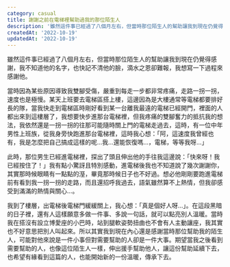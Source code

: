 ```yaml
---
category: casual
title: 謝謝之前在電梯裡幫助過我的那位陌生人
description: '雖然這件事已經過了八個月左右，但當時那位陌生人的幫助讓我到現在仍覺得感謝，我不知道他的名字，也快'
createdAt: '2022-10-19'
updatedAt: '2022-10-19'
---
```


雖然這件事已經過了八個月左右，但當時那位陌生人的幫助讓我到現在仍覺得感謝，我不知道他的名字，也快記不清他的臉，滴水之恩卻難報，我想寫一下過程來感謝他。

當時因為某些原因導致我雙腳受傷，嚴重到每走一步都非常疼痛，走路一拐一拐，速度也是極慢。某天上班要去電梯區搭上樓，這邊因為是大樓通常等電梯都要排好長的隊，當我快走到電梯區時剛好看到某一台離我最遠的電梯已經開門，裡面的人都出來到這樓層了，我想要快步進那台電梯裡，但我疼痛的雙腳奮力的抵抗我的想法，我依然還是一拐一拐的往那可能隨時關上門的電梯走過去，這時，有一位中年男性上班族，從我身旁快跑進那台電梯裡，這時我心想：「阿，這速度我曾經也有，我是怎麼把自己搞成這樣的呢...我...還能恢復嗎...，電梯，等等我呀...」

此時，那位男生已經進電梯裡，探出了頭且伸出他的手往我這邊說：「快來呀！我已經按住了！」我有點小驚訝且特別感動，進電梯後我也不知道說了幾次謝謝你，其實那時候眼睛有一點點的溼，畢竟那時候日子也不好過。想必他剛剛要跑進電梯前有看到我一拐一拐的走路，而且還招呼我過去，語氣雖然算不上熱情，但我卻感受到滿滿的熱情與關心...。

我到了樓層，出電梯後電梯門緩緩關上，我心想：「真是個好人呀...」。在這段黑暗的日子裡，還有人這樣願意多做一件事、多說一句話，就可以點亮別人溫暖。當時我在搭沒有設立博愛座的小巴時，站到腿軟姿勢扭曲也不會有人主動讓座，我其實也不好意思把別人叫起來。所以其實我到現在內心還是感謝當時那位幫助我的陌生人，可能對他來說是一件小事但對需要幫助的人卻是一件大事。期望當我之後看到需要幫助的人，也像這位陌生人一樣，伸出援手幫助他人，讓這份幫助延續下去，也希望有緣看到這篇的人，也能開始新的一份溫暖，傳承下去。
